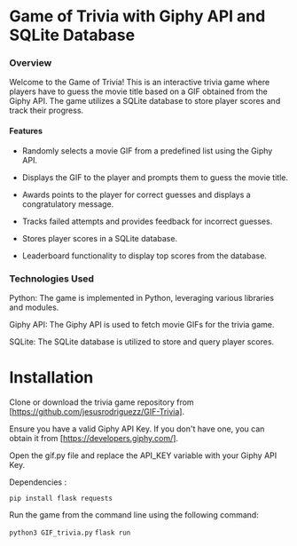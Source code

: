 
# Game of Trivia with Giphy API and SQLite Database

 
### Overview
Welcome to the Game of Trivia! This is an interactive trivia game where players have to guess the movie title based on a GIF obtained from the Giphy API. The game utilizes a SQLite database to store player scores and track their progress.

#### Features
- Randomly selects a movie GIF from a predefined list using the Giphy API.

- Displays the GIF to the player and prompts them to guess the movie title.

- Awards points to the player for correct guesses and displays a congratulatory message.

- Tracks failed attempts and provides feedback for incorrect guesses.

- Stores player scores in a SQLite database.

- Leaderboard functionality to display top scores from the database.

### Technologies Used
Python: The game is implemented in Python, leveraging various libraries and modules.

Giphy API: The Giphy API is used to fetch movie GIFs for the trivia game.

SQLite: The SQLite database is utilized to store and query player scores.

  

# Installation

Clone or download the trivia game repository from [https://github.com/jesusrodriguezz/GIF-Trivia].

Ensure you have a valid Giphy API Key. If you don't have one, you can obtain it from [https://developers.giphy.com/].

Open the gif.py file and replace the API_KEY variable with your Giphy API Key.

Dependencies :
```
pip install flask requests
```

Run the game from the command line using the following command:

`python3 GIF_trivia.py`
`flask run`